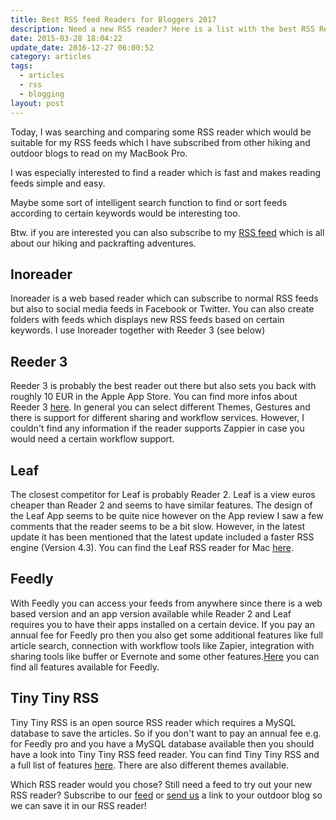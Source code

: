 ```yaml
---
title: Best RSS feed Readers for Bloggers 2017
description: Need a new RSS reader? Here is a list with the best RSS Reader for Outdoor Bloggers.
date: 2015-03-28 18:04:22
update_date: 2016-12-27 06:00:52
category: articles
tags:
  - articles
  - rss
  - blogging
layout: post
---
```



Today, I was searching and comparing some RSS reader which would be suitable for my RSS feeds which I have subscribed from other hiking and outdoor blogs to read on my MacBook Pro.

I was especially interested to find a reader which is fast and makes reading feeds simple and easy.

Maybe some sort of intelligent search function to find or sort feeds according to certain keywords would be interesting too.

Btw. if you are interested you can also subscribe to my <a href="http://www.hikeventures.com/rss.xml">RSS feed</a> which is all about our hiking and packrafting adventures.

## Inoreader
Inoreader is a web based reader which can subscribe to normal RSS feeds but also to social media feeds in Facebook or Twitter. You can also create folders with feeds which displays new RSS feeds based on certain keywords. I use Inoreader together with Reeder 3 (see below)


## Reeder 3
Reeder 3 is probably the best reader out there but also sets you back with roughly 10 EUR in the Apple App Store. You can find more infos about Reeder 3 [here](http://reederapp.com/mac/). In general you can select different Themes, Gestures and there is support for different sharing and workflow services. However, I couldn't find any information if the reader supports Zappier in case you would need a certain workflow support.

## Leaf
The closest competitor for Leaf is probably Reader 2. Leaf is a view euros cheaper than Reader 2 and seems to have similar features. The design of the Leaf App seems to be quite nice however on the App review I saw a few comments that the reader seems to be a bit slow. However, in the latest update it has been mentioned that the latest update included a faster RSS engine (Version 4.3). You can find the Leaf RSS reader for Mac [here](https://itunes.apple.com/us/app/leaf-rss-news-reader/id576338668?mt=12).

## Feedly
With Feedly you can access your feeds from anywhere since there is a web based version and an app version available while Reader 2 and Leaf requires you to have their apps installed on a certain device. If you pay an annual fee for Feedly pro then you also get some additional features like full article search, connection with workflow tools like Zapier, integration with sharing tools like buffer or Evernote and some other features.[Here](https://feedly.com/i/pro) you can find all features available for Feedly.

## Tiny Tiny RSS
Tiny Tiny RSS is an open source RSS reader which requires a MySQL database to save the articles. So if you don't want to pay an annual fee e.g. for Feedly pro and you have a MySQL database available then you should have a look into Tiny Tiny RSS feed reader. You can find Tiny Tiny RSS and a full list of features [here](http://tt-rss.org/redmine/projects/tt-rss/wiki). There are also different themes available.

Which RSS reader would you chose? Still need a feed to try out your new RSS reader? Subscribe to our <a href="http://www.hikeventures.com/rss.xml">feed</a> or <a href="http://www.hikeventures.com/about/#contact">send us</a> a link to your outdoor blog so we can save it in our RSS reader!
